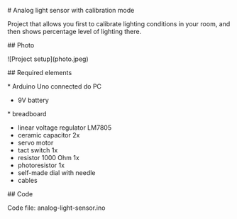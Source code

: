 \# Analog light sensor with calibration mode







Project that allows you first to calibrate lighting conditions in your room, and then shows percentage level of lighting there.







\## Photo



!\[Project setup](photo.jpeg)







\## Required elements



\* Arduino Uno connected do PC

* 9V battery

\* breadboard

* linear voltage regulator LM7805
* ceramic capacitor 2x
* servo motor
* tact switch 1x
* resistor 1000 Ohm 1x
* photoresistor 1x
* self-made dial with needle
* cables





\## Code



Code file: analog-light-sensor.ino



